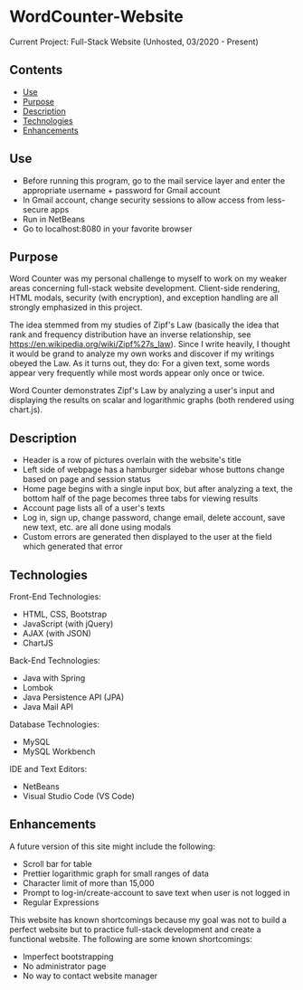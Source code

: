 # WordCounter-Website
Current Project: Full-Stack Website (Unhosted, 03/2020 - Present)

## Contents
  * [Use](#Use)
  * [Purpose](#Purpose)
  * [Description](#Description)
  * [Technologies](#Technologies)
  * [Enhancements](#Enhancements)

## Use
  * Before running this program, go to the mail service layer and enter the appropriate username + password for Gmail account
  * In Gmail account, change security sessions to allow access from less-secure apps
  * Run in NetBeans
  * Go to localhost:8080 in your favorite browser

## Purpose  
Word Counter was my personal challenge to myself to work on my weaker areas concerning full-stack website development.
Client-side rendering, HTML modals, security (with encryption), and exception handling are all strongly emphasized in this project.

The idea stemmed from my studies of Zipf's Law (basically the idea that rank and frequency distribution have an inverse relationship, see https://en.wikipedia.org/wiki/Zipf%27s_law).
Since I write heavily, I thought it would be grand to analyze my own works and discover if my writings obeyed the Law. As it turns out, they do: For a given text, some words appear very frequently while most words appear only once or twice.

Word Counter demonstrates Zipf's Law by analyzing a user's input and displaying the results on scalar and logarithmic graphs (both rendered using chart.js).

## Description
 * Header is a row of pictures overlain with the website's title
 * Left side of webpage has a hamburger sidebar whose buttons change based on page and session status
 * Home page begins with a single input box, but after analyzing a text, the bottom half of the page becomes three tabs for viewing results
 * Account page lists all of a user's texts
 * Log in, sign up, change password, change email, delete account, save new text, etc. are all done using modals
 * Custom errors are generated then displayed to the user at the field which generated that error

## Technologies
Front-End Technologies:
  * HTML, CSS, Bootstrap
  * JavaScript (with jQuery)
  * AJAX (with JSON)
  * ChartJS

Back-End Technologies:
  * Java with Spring
  * Lombok
  * Java Persistence API (JPA)
  * Java Mail API

Database Technologies:
  * MySQL
  * MySQL Workbench

IDE and Text Editors:
  * NetBeans
  * Visual Studio Code (VS Code)
  
 ## Enhancements
 A future version of this site might include the following:
  * Scroll bar for table
  * Prettier logarithmic graph for small ranges of data
  * Character limit of more than 15,000
  * Prompt to log-in/create-account to save text when user is not logged in
  * Regular Expressions
 
 This website has known shortcomings because my goal was not to build a perfect website but to practice full-stack development and create a functional website.
 The following are some known shortcomings:
  * Imperfect bootstrapping
  * No administrator page
  * No way to contact website manager
